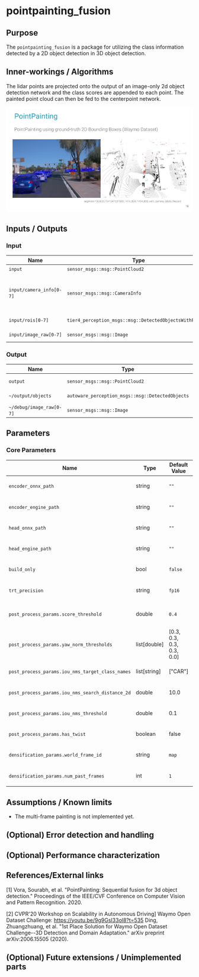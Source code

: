 # pointpainting_fusion

## Purpose

The `pointpainting_fusion` is a package for utilizing the class information detected by a 2D object detection in 3D object detection.

## Inner-workings / Algorithms

The lidar points are projected onto the output of an image-only 2d object detection network and the class scores are appended to each point. The painted point cloud can then be fed to the centerpoint network.

![pointpainting_fusion_image](./images/pointpainting_fusion.jpg)

## Inputs / Outputs

### Input

| Name                     | Type                                                     | Description                                               |
| ------------------------ | -------------------------------------------------------- | --------------------------------------------------------- |
| `input`                  | `sensor_msgs::msg::PointCloud2`                          | pointcloud                                                |
| `input/camera_info[0-7]` | `sensor_msgs::msg::CameraInfo`                           | camera information to project 3d points onto image planes |
| `input/rois[0-7]`        | `tier4_perception_msgs::msg::DetectedObjectsWithFeature` | ROIs from each image                                      |
| `input/image_raw[0-7]`   | `sensor_msgs::msg::Image`                                | images for visualization                                  |

### Output

| Name                     | Type                                             | Description              |
| ------------------------ | ------------------------------------------------ | ------------------------ |
| `output`                 | `sensor_msgs::msg::PointCloud2`                  | painted pointcloud       |
| `~/output/objects`       | `autoware_perception_msgs::msg::DetectedObjects` | detected objects         |
| `~/debug/image_raw[0-7]` | `sensor_msgs::msg::Image`                        | images for visualization |

## Parameters

### Core Parameters

| Name                                             | Type         | Default Value             | Description                                                 |
| ------------------------------------------------ | ------------ | ------------------------- | ----------------------------------------------------------- |
| `encoder_onnx_path`                              | string       | `""`                      | path to VoxelFeatureEncoder ONNX file                       |
| `encoder_engine_path`                            | string       | `""`                      | path to VoxelFeatureEncoder TensorRT Engine file            |
| `head_onnx_path`                                 | string       | `""`                      | path to DetectionHead ONNX file                             |
| `head_engine_path`                               | string       | `""`                      | path to DetectionHead TensorRT Engine file                  |
| `build_only`                                     | bool         | `false`                   | shutdown the node after TensorRT engine file is built       |
| `trt_precision`                                  | string       | `fp16`                    | TensorRT inference precision: `fp32` or `fp16`              |
| `post_process_params.score_threshold`            | double       | `0.4`                     | detected objects with score less than threshold are ignored |
| `post_process_params.yaw_norm_thresholds`        | list[double] | [0.3, 0.3, 0.3, 0.3, 0.0] | An array of distance threshold values of norm of yaw [rad]. |
| `post_process_params.iou_nms_target_class_names` | list[string] | ["CAR"]                   | An array of class names to be target in NMS.                |
| `post_process_params.iou_nms_search_distance_2d` | double       | 10.0                      | A maximum distance value to search the nearest objects.     |
| `post_process_params.iou_nms_threshold`          | double       | 0.1                       | A threshold value of NMS using IoU score.                   |
| `post_process_params.has_twist`                  | boolean      | false                     | Indicates whether the model outputs twist value.            |
| `densification_params.world_frame_id`            | string       | `map`                     | the world frame id to fuse multi-frame pointcloud           |
| `densification_params.num_past_frames`           | int          | `1`                       | the number of past frames to fuse with the current frame    |

## Assumptions / Known limits

- The multi-frame painting is not implemented yet.

## (Optional) Error detection and handling

<!-- Write how to detect errors and how to recover from them.

Example:
  This package can handle up to 20 obstacles. If more obstacles found, this node will give up and raise diagnostic errors.
-->

## (Optional) Performance characterization

<!-- Write performance information like complexity. If it wouldn't be the bottleneck, not necessary.

Example:
  ### Complexity

  This algorithm is O(N).

  ### Processing time

  ...
-->

## References/External links

<!-- cspell: ignore Vora, Sourabh -->

[1] Vora, Sourabh, et al. "PointPainting: Sequential fusion for 3d object detection." Proceedings of the IEEE/CVF Conference on Computer Vision and Pattern Recognition. 2020.

<!-- cspell: ignore Zhuangzhuang -->

[2] CVPR'20 Workshop on Scalability in Autonomous Driving] Waymo Open Dataset Challenge: <https://youtu.be/9g9GsI33ol8?t=535>
Ding, Zhuangzhuang, et al. "1st Place Solution for Waymo Open Dataset Challenge--3D Detection and Domain Adaptation." arXiv preprint arXiv:2006.15505 (2020).

## (Optional) Future extensions / Unimplemented parts

<!-- Write future extensions of this package.

Example:
  Currently, this package can't handle the chattering obstacles well. We plan to add some probabilistic filters in the perception layer to improve it.
  Also, there are some parameters that should be global(e.g. vehicle size, max steering, etc.). These will be refactored and defined as global parameters so that we can share the same parameters between different nodes.
-->
